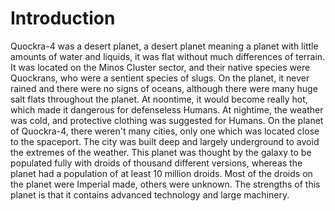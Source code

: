 # Introduction

Quockra-4 was a desert planet, a desert planet meaning a planet with little amounts of water and liquids, it was flat without much differences of terrain.
It was located on the Minos Cluster sector, and their native species were Quockrans, who were a sentient species of slugs.
On the planet, it never rained and there were no signs of oceans, although there were many huge salt flats throughout the planet.
At noontime, it would become really hot, which made it dangerous for defenseless Humans.
At nightime, the weather was cold, and protective clothing was suggested for Humans.
On the planet of Quockra-4, there weren't many cities, only one which was located close to the spaceport.
The city was built deep and largely underground to avoid the extremes of the weather.
This planet was thought by the galaxy to be populated fully with droids of thousand different versions, whereas the planet had a population of at least 10 million droids.
Most of the droids on the planet were Imperial made, others were unknown.
The strengths of this planet is that it contains advanced technology and large machinery.
